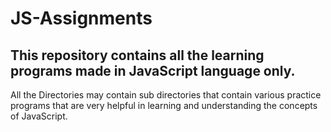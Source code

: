 # JS-Assignments
## This repository contains all the learning programs made in JavaScript language only.

All the Directories may contain sub directories that contain various practice programs that are very helpful in learning and understanding the concepts of JavaScript.
